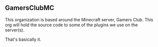 ## GamersClubMC

This organization is based around the Minecraft server, Gamers Club.
This org will hold the source code to some of the plugins we use on the server(s).

That's basically it.
